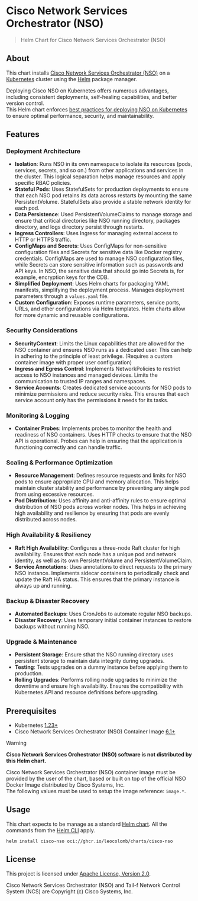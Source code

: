 # Cisco Network Services Orchestrator (NSO)

> Helm Chart for Cisco Network Services Orchestrator (NSO)

## About

This chart installs [Cisco Network Services Orchestrator (NSO)](https://www.cisco.com/c/en/us/products/cloud-systems-management/network-services-orchestrator/index.html)
on a [Kubernetes](https://kubernetes.io) cluster using the [Helm](https://helm.sh) package manager.

Deploying Cisco NSO on Kubernetes offers numerous advantages, including consistent deployments, self-healing capabilities, and better version control.  
This Helm chart enforces [best practices for deploying NSO on Kubernetes](https://developer.cisco.com/docs/nso/deploying-cisco-nso-on-kubernetes/) to ensure optimal performance, security, and maintainability.

## Features

### Deployment Architecture

- **Isolation**: Runs NSO in its own namespace to isolate its resources (pods, services, secrets, and so on.) from other applications and services in the cluster. This logical separation helps manage resources and apply specific RBAC policies.
- **Stateful Pods**: Uses StatefulSets for production deployments to ensure that each NSO pod retains its data across restarts by mounting the same PersistentVolume. StatefulSets also provide a stable network identity for each pod.
- **Data Persistence**: Used PersistentVolumeClaims to manage storage and ensure that critical directories like NSO running directory, packages directory, and logs directory persist through restarts.
- **Ingress Controllers**: Uses Ingress for managing external access to HTTP or HTTPS traffic.
- **ConfigMaps and Secrets**: Uses ConfigMaps for non-sensitive configuration files and Secrets for sensitive data like Docker registry credentials. ConfigMaps are used to manage NSO configuration files, while Secrets can store sensitive information such as passwords and API keys. In NSO, the sensitive data that should go into Secrets is, for example, encryption keys for the CDB.
- **Simplified Deployment**: Uses Helm charts for packaging YAML manifests, simplifying the deployment process. Manages deployment parameters through a `values.yaml` file.
- **Custom Configuration**: Exposes runtime parameters, service ports, URLs, and other configurations via Helm templates. Helm charts allow for more dynamic and reusable configurations.

### Security Considerations

- **SecurityContext**: Limits the Linux capabilities that are allowed for the NSO container and ensures NSO runs as a dedicated user. This can help in adhering to the principle of least privilege. (Requires a custom container image with proper user configuration)
- **Ingress and Egress Control**: Implements NetworkPolicies to restrict access to NSO instances and managed devices. Limits the communication to trusted IP ranges and namespaces.
- **Service Accounts**: Creates dedicated service accounts for NSO pods to minimize permissions and reduce security risks. This ensures that each service account only has the permissions it needs for its tasks.

### Monitoring & Logging

<!-- - **Observability Exporter**: Exports data in industry-standard formats such as OpenTelemetry. (Requires observability exporter package) -->

- **Container Probes**: Implements probes to monitor the health and readiness of NSO containers. Uses HTTP checks to ensure that the NSO API is operational. Probes can help in ensuring that the application is functioning correctly and can handle traffic.
<!-- - **Logs Rotation**: Implements volumes and sidecar containers to properly rotate logs. This helps to use any standard log forwarder. -->

### Scaling & Performance Optimization

- **Resource Management**: Defines resource requests and limits for NSO pods to ensure appropriate CPU and memory allocation. This helps maintain cluster stability and performance by preventing any single pod from using excessive resources.
- **Pod Distribution**: Uses affinity and anti-affinity rules to ensure optimal distribution of NSO pods across worker nodes. This helps in achieving high availability and resilience by ensuring that pods are evenly distributed across nodes.

### High Availability & Resiliency

- **Raft High Availability**: Configures a three-node Raft cluster for high availability. Ensures that each node has a unique pod and network identity, as well as its own PersistentVolume and PersistentVolumeClaim.
- **Service Annotations**: Uses annotations to direct requests to the primary NSO instance. Implements sidecar containers to periodically check and update the Raft HA status. This ensures that the primary instance is always up and running.

### Backup & Disaster Recovery

- **Automated Backups**: Uses CronJobs to automate regular NSO backups.
- **Disaster Recovery**: Uses temporary initial container instances to restore backups without running NSO.

### Upgrade & Maintenance

- **Persistent Storage**: Ensure sthat the NSO running directory uses persistent storage to maintain data integrity during upgrades.
- **Testing**: Tests upgrades on a dummy instance before applying them to production.
- **Rolling Upgrades**: Performs rolling node upgrades to minimize the downtime and ensure high availability. Ensures the compatibility with Kubernetes API and resource definitions before upgrading.

## Prerequisites

- Kubernetes [1.23+](https://kubernetes.io/releases/)
- Cisco Network Services Orchestrator (NSO) Container Image [6.1+](https://www.cisco.com/c/en/us/products/collateral/cloud-systems-management/network-services-orchestrator/bulletin-c25-742437.html)

> [!warning]
>
> **Cisco Network Services Orchestrator (NSO) software is not distributed by this Helm chart.**
>
> Cisco Network Services Orchestrator (NSO) container image must be provided by the user of the chart,
> based or built on top of the official NSO Docker Image distributed by Cisco Systems, Inc.  
> The following values must be used to setup the image reference: `image.*`.

## Usage

This chart expects to be manage as a standard [Helm chart](https://helm.sh/docs/topics/charts/).
All the commands from the [Helm CLI](https://helm.sh/docs/helm/) apply.

```console
helm install cisco-nso oci://ghcr.io/leocolomb/charts/cisco-nso
```

## License

This project is licensed under [Apache License, Version 2.0](LICENSE).

Cisco Network Services Orchestrator (NSO) and Tail-f Network Control System (NCS) are Copyright (c) Cisco Systems, Inc.

